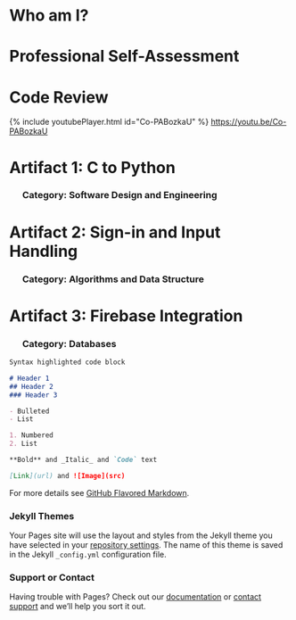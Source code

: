 # Who am I?
# Professional Self-Assessment
# Code Review
{% include youtubePlayer.html id="Co-PABozkaU" %}
https://youtu.be/Co-PABozkaU
# Artifact 1: C to Python
  ### &nbsp;&nbsp;&nbsp;&nbsp;&nbsp;&nbsp;Category: Software Design and Engineering
# Artifact 2: Sign-in and Input Handling
  ### &nbsp;&nbsp;&nbsp;&nbsp;&nbsp;&nbsp;Category: Algorithms and Data Structure
# Artifact 3: Firebase Integration
  ### &nbsp;&nbsp;&nbsp;&nbsp;&nbsp;&nbsp;Category: Databases

```markdown
Syntax highlighted code block

# Header 1
## Header 2
### Header 3

- Bulleted
- List

1. Numbered
2. List

**Bold** and _Italic_ and `Code` text

[Link](url) and ![Image](src)
```

For more details see [GitHub Flavored Markdown](https://guides.github.com/features/mastering-markdown/).

### Jekyll Themes

Your Pages site will use the layout and styles from the Jekyll theme you have selected in your [repository settings](https://github.com/TheRogerDodger/Portfolio/settings). The name of this theme is saved in the Jekyll `_config.yml` configuration file.

### Support or Contact

Having trouble with Pages? Check out our [documentation](https://docs.github.com/categories/github-pages-basics/) or [contact support](https://github.com/contact) and we’ll help you sort it out.
